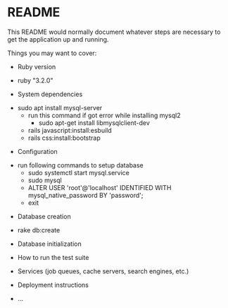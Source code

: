 # README

This README would normally document whatever steps are necessary to get the
application up and running.

Things you may want to cover:

* Ruby version
- ruby "3.2.0"

* System dependencies
- sudo apt install mysql-server
  - run this command if got error while installing mysql2
    - sudo apt-get install libmysqlclient-dev
  - rails javascript:install:esbuild
  - rails css:install:bootstrap

* Configuration
- run following commands to setup database
  - sudo systemctl start mysql.service
  - sudo mysql
  - ALTER USER 'root'@'localhost' IDENTIFIED WITH mysql_native_password BY 'password';
  - exit

* Database creation
- rake db:create

* Database initialization

* How to run the test suite

* Services (job queues, cache servers, search engines, etc.)

* Deployment instructions

* ...

